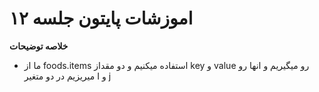  #  اموزشات پایتون جلسه ۱۲ 
__خلاصه توضیحات__

* ما از foods.items استفاده میکنیم و دو مقداز key و value رو میگیریم و انها رو میریزیم در دو متغیر I و j
